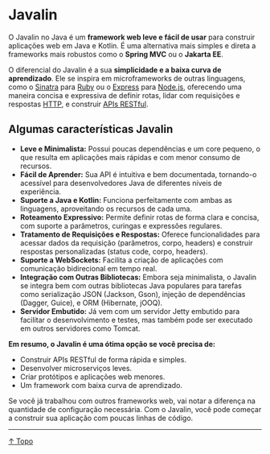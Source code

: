 # Javalin

O Javalin no Java é um **framework web leve e fácil de usar** para construir aplicações web em Java e Kotlin.
É uma alternativa mais simples e direta a frameworks mais robustos como o **Spring MVC** ou o **Jakarta EE**.

O diferencial do Javalin é a sua **simplicidade e a baixa curva de aprendizado**.
Ele se inspira em microframeworks de outras linguagens, como o [Sinatra](https://sinatrarb.com/) para [Ruby](https://www.ruby-lang.org/pt/) ou o [Express](https://expressjs.com/pt-br/) para [Node.js](https://nodejs.org/pt), oferecendo uma maneira concisa e expressiva de definir rotas, lidar com requisições e respostas [HTTP](https://pt.wikipedia.org/wiki/Hypertext_Transfer_Protocol), e construir [APIs RESTful](https://pt.wikipedia.org/wiki/REST).

## Algumas características Javalin

* **Leve e Minimalista:** Possui poucas dependências e um core pequeno, o que resulta em aplicações mais rápidas e com menor consumo de recursos.
* **Fácil de Aprender:** Sua API é intuitiva e bem documentada, tornando-o acessível para desenvolvedores Java de diferentes níveis de experiência.
* **Suporte a Java e Kotlin:** Funciona perfeitamente com ambas as linguagens, aproveitando os recursos de cada uma.
* **Roteamento Expressivo:** Permite definir rotas de forma clara e concisa, com suporte a parâmetros, curingas e expressões regulares.
* **Tratamento de Requisições e Respostas:** Oferece funcionalidades para acessar dados da requisição (parâmetros, corpo, headers) e construir respostas personalizadas (status code, corpo, headers).
* **Suporte a WebSockets:** Facilita a criação de aplicações com comunicação bidirecional em tempo real.
* **Integração com Outras Bibliotecas:** Embora seja minimalista, o Javalin se integra bem com outras bibliotecas Java populares para tarefas como serialização JSON (Jackson, Gson), injeção de dependências (Dagger, Guice), e ORM (Hibernate, jOOQ).
* **Servidor Embutido:** Já vem com um servidor Jetty embutido para facilitar o desenvolvimento e testes, mas também pode ser executado em outros servidores como Tomcat.

**Em resumo, o Javalin é uma ótima opção se você precisa de:**

* Construir APIs RESTful de forma rápida e simples.
* Desenvolver microserviços leves.
* Criar protótipos e aplicações web menores.
* Um framework com baixa curva de aprendizado.

Se você já trabalhou com outros frameworks web, vai notar a diferença na quantidade de configuração necessária.
Com o Javalin, você pode começar a construir sua aplicação com poucas linhas de código.

---
[↑ Topo](#file-01-javalin-md)
